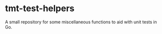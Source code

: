 # tmt-test-helpers
A small repository for some miscellaneous functions to aid with unit tests in Go.
